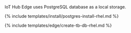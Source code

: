 
IoT Hub Edge uses PostgreSQL database as a local storage.

{% include templates/install/postgres-install-rhel.md %}

{% include templates/edge/create-tb-db-rhel.md %}